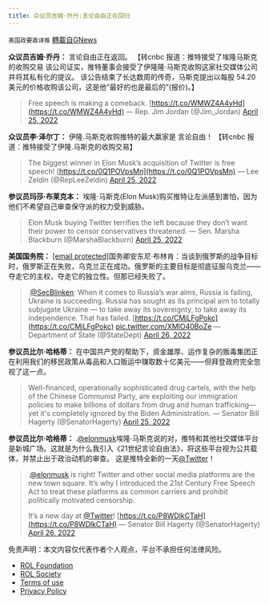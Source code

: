 ```yaml
---
title: 众议员吉姆·乔丹:言论自由正在回归
---
```

`美国政要直译推` [轉載自GNews](https://gnews.org/zh-hans/2414579/)

**众议员吉姆·乔丹：**
言论自由正在返回。 
【转cnbc 报道：推特接受了埃隆马斯克的收购交易 该公司证实，推特董事会接受了伊隆隆·马斯克收购这家社交媒体公司并将其私有化的提议。 该公告结束了长达数周的传奇，马斯克提出以每股 54.20 美元的价格收购该公司，这是他“最好的也是最后的”(报价)。】

> Free speech is making a comeback. [https://t.co/WMWZ4A4yHd](https://t.co/WMWZ4A4yHd)
> — Rep. Jim Jordan (@Jim\_Jordan) [April 25, 2022](https://twitter.com/Jim_Jordan/status/1518674710028034051?ref_src=twsrc%5Etfw)

**众议员李·泽尔丁：** 
伊隆.马斯克收购推特的最大赢家是 言论自由！ 
【转cnbc 报道：推特接受了伊隆.马斯克的收购交易】

> The biggest winner in Elon Musk’s acquisition of Twitter is free speech! [https://t.co/0Q1POVpsMn](https://t.co/0Q1POVpsMn)
> — Lee Zeldin (@RepLeeZeldin) [April 25, 2022](https://twitter.com/RepLeeZeldin/status/1518702877518311424?ref_src=twsrc%5Etfw)

**参议员玛莎·布莱克本：** 
埃隆·马斯克(Elon Musk)购买推特让左派感到害怕，因为他们不希望自己审查保守派的权力受到威胁。

> Elon Musk buying Twitter terrifies the left because they don’t want their power to censor conservatives threatened.
> — Sen. Marsha Blackburn (@MarshaBlackburn) [April 25, 2022](https://twitter.com/MarshaBlackburn/status/1518731602058264577?ref_src=twsrc%5Etfw)

**美国国务院：** 
[\[email protected\]](/cdn-cgi/l/email-protection)国务卿安东尼·布林肯：当谈到俄罗斯的战争目标时，俄罗斯正在失败，乌克兰正在成功。俄罗斯的主要目标是彻底征服乌克兰——夺走它的主权，夺走它的独立性。但那已经失败了。

> .[@SecBlinken](https://twitter.com/SecBlinken?ref_src=twsrc%5Etfw): When it comes to Russia’s war aims, Russia is failing, Ukraine is succeeding. Russia has sought as its principal aim to totally subjugate Ukraine — to take away its sovereignty, to take away its independence. That has failed. [https://t.co/CMjLFgPokc](https://t.co/CMjLFgPokc) [pic.twitter.com/XMlO40BoZe](https://t.co/XMlO40BoZe)
> — Department of State (@StateDept) [April 26, 2022](https://twitter.com/StateDept/status/1518771849605238784?ref_src=twsrc%5Etfw)

**参议员比尔·哈格蒂：** 
在中国共产党的帮助下，资金雄厚、运作复杂的贩毒集团正在利用我们的移民政策从毒品和人口贩运中赚取数十亿美元——但拜登政府完全忽视了这一点。

> Well-financed, operationally sophisticated drug cartels, with the help of the Chinese Communist Party, are exploiting our immigration policies to make billions of dollars from drug and human trafficking—yet it's completely ignored by the Biden Administration.
> — Senator Bill Hagerty (@SenatorHagerty) [April 25, 2022](https://twitter.com/SenatorHagerty/status/1518727051334742017?ref_src=twsrc%5Etfw)

**参议员比尔·哈格蒂：** 
.[@elonmusk](https://twitter.com/elonmusk)埃隆·马斯克说的对，推特和其他社交媒体平台是新城广场。这就是为什么我引入《21世纪言论自由法》，将这些平台视为公共载体，并禁止出于政治动机的审查。 这是推特全新的一天[@Twitter](https://twitter.com/Twitter)！

> .[@elonmusk](https://twitter.com/elonmusk?ref_src=twsrc%5Etfw) is right! Twitter and other social media platforms are the new town square. It’s why I introduced the 21st Century Free Speech Act to treat these platforms as common carriers and prohibit politically motivated censorship. 
> 
> It’s a new day at [@Twitter](https://twitter.com/Twitter?ref_src=twsrc%5Etfw)! [https://t.co/P8WDlkCTaH](https://t.co/P8WDlkCTaH)
> — Senator Bill Hagerty (@SenatorHagerty) [April 26, 2022](https://twitter.com/SenatorHagerty/status/1518751731965902848?ref_src=twsrc%5Etfw)

免责声明：本文内容仅代表作者个人观点，平台不承担任何法律风险。
  
- [ROL Foundation](https://rolfoundation.org/)
- [ROL Society](https://rolsociety.org/)
- [Terms of use](https://gnews.org/terms-of-use-3/)
- [Privacy Policy](https://gnews.org/privacy-policy/)
